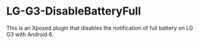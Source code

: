 # LG-G3-DisableBatteryFull

This is an Xposed plugin that disables the notification of full battery on LG G3 with Android 6.
